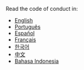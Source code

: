 Read the code of conduct in:
- <a href="https://allcontributors.org/docs/en/project/code-of-conduct">English</a>
- <a href="https://allcontributors.org/docs/pt-BR/project/code-of-conduct">Português</a>
- <a href="https://allcontributors.org/docs/es-ES/project/code-of-conduct">Español</a>
- <a href="https://allcontributors.org/docs/fr/project/code-of-conduct">Français</a>
- <a href="https://allcontributors.org/docs/ko/project/code-of-conduct">한국어</a>
- <a href="https://allcontributors.org/docs/zh-CN/project/code-of-conduct">中文</a>
- <a href="https://allcontributors.org/docs/od/project/code-of-conduct">Bahasa Indonesia</a>
